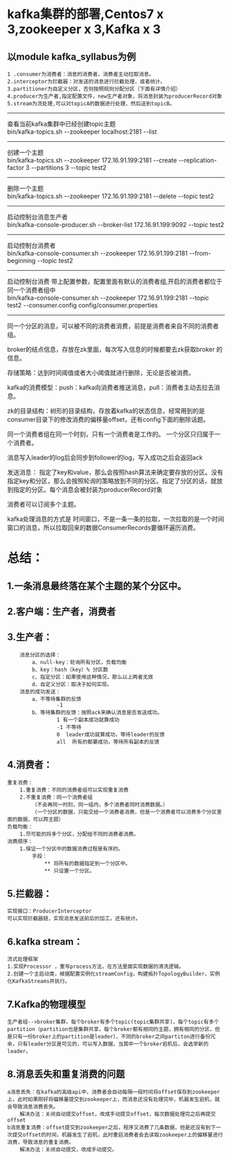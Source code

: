 kafka集群的部署,Centos7 x 3,zookeeper x 3,Kafka x 3 
=======

以module kafka_syllabus为例
------
    1 .consumer为消费者：消息的消费者，消费者主动拉取消息。
    2.interceptor为拦截器：对发送的消息进行拦截处理，或者统计。
    3.partitioner为自定义分区，否则按照规则分配分区（下面有详情介绍）
    4.producer为生产者,指定配置文件，new生产者对象，将消息封装为producerRecord对象
    5.stream为流处理,可以对topicA的数据进行处理，然后送到topicB。

-----  
查看当前kafka集群中已经创建topic主题<br/> 
bin/kafka-topics.sh --zookeeper localhost:2181 --list


-----
创建一个主题<br/> 
bin/kafka-topics.sh --zookeeper 172.16.91.199:2181 --create --replication-factor 3 --partitions 3 --topic test2

----
 删除一个主题<br/> 
 bin/kafka-topics.sh --zookeeper 172.16.91.199:2181 --delete --topic test2

------
 启动控制台消息生产者<br/> 
 bin/kafka-console-producer.sh --broker-list 172.16.91.199:9092 --topic test2

----
 启动控制台消费者<br/> 
 bin/kafka-console-consumer.sh --zookeeper 172.16.91.199:2181 --from-beginning --topic test2
 
------- 
 启动控制台消费 带上配置参数，配置里面有默认的消费者组,开启的消费者都位于同一个消费者组中<br/> 
 bin/kafka-console-consumer.sh --zookeeper 172.16.91.199:2181 --topic test2 --consumer.config config/consumer.properties
<br/> 

------------ 

 同一个分区的消息，可以被不同的消费者消费，前提是消费者来自不同的消费者组。

 broker的结点信息，存放在zk里面，每次写入信息的时候都要去zk获取broker 的信息。

 存储策略：达到时间阈值或者大小阈值就进行删除，无论是否被消费。

 kafka的消费模型：push：kafka向消费者推送消息，pull：消费者主动去拉去消息。

 zk的目录结构：树形的目录结构，存放着kafka的状态信息，经常用到的是consumer目录下的修改消费的偏移量offset，还有config下面的删除话题。

 同一个消费者组在同一个时刻，只有一个消费者是工作的。 一个分区只归属于一个消费者。

 消息写入leader的log后会同步到follower的log，写入成功之后会返回ack

 发送消息： 指定了key和value，那么会按照hash算法来确定要存放的分区。没有指定key和分区，那么会按照轮询的策略放到不同的分区。指定了分区的话，就放到指定的分区。每个消息会被封装为producerRecord对象

 消费者可以订阅多个主题。

 kafka处理消息的方式是 时间窗口，不是一条一条的拉取，一次拉取的是一个时间窗口的消息，所以拉取回来的数据ConsumerRecords要循环遍历消费。

 总结：
 ======
 1.一条消息最终落在某个主题的某个分区中。<br/>
 -----
 2.客户端：生产者，消费者<br/>
 -----
 3.生产者：<br/>
 ------
 		消息分区的选择：
 			a、null-key：轮询所有分区，负载均衡
 			b、key：hash（key）% 分区数
 			c、指定分区：如果使用这种情况，那么以上两者无效
 			d、自定义分区：取决于如何实现。
 		消息的成功发送：
 			a、不等待集群的反馈
 					-1
 			b、等待集群的反馈：按照ack来确认消息是否发送成功。
 					1 有一个副本成功就算成功
 					-1 不等待
 					0  leader成功就算成功，等待leader的反馈
 					all  所有的都要成功，等待所有副本的反馈
4.消费者：<br/>
----------
	重复消费：
		1.重复消费：不同的消费者组可以实现重复消费
		2.不重复消费：同一个消费者组
			（不会再同一时刻，同一组内，多个消费者同时消费数据。）
			（一个分区的数据，只能交给一个消费者消费，但是一个消费者可以消费多个分区里面的数据，可以跨主题）
	负载均衡：
		1.尽可能的将多个分区，分配给不同的消费者消费。
	消费顺序：
		1.保证一个分区中的数据消费过程是有序的。
			手段：
				** 将所有的数据指定到一个分区中。
				** 只设置一个分区。
5.拦截器：<br/>
----------
	实现接口：ProducerInterceptor
	可以实现拦截器链，实现消息发送前后的加工，还有统计。

6.kafka stream：<br/>
--------
	流式处理框架
	1.实现Processor ，重写process方法，在方法里面实现数据的清洗逻辑。
	2.创建一个主启动类，根据配置实例化streamConfig，构建拓扑TopologyBuilder，实例化KafkaStreams并执行。  

7.Kafka的物理模型<br/>
--------
	生产者组-->broker集群，每个broker有多个topic(topic集群共享)，每个topic有多个partition（partition也是集群共享，每个broker都有相同的主题，拥有相同的分区，但是只有一份broker上的partition是leader），不同的broker之间partiton进行备份冗余，只有leader分区是可见的，可以写入数据，当其中一个broker宕机后，会选举新的leader。

8.消息丢失和重复消费的问题<br/>
---------
	a消息丢失：在kafka的高级api中，消费者会自动每隔一段时间将offset保存到zookeeper上，此时如果刚好将偏移量提交到zookeeper上，而消息还没有处理完毕，机器发生宕机，就会导致消息消费丢失。
		解决办法：关闭自动提交offset，改成手动提交offset，每次数据处理完之后再提交offset
	b消息重复消费：offset提交到zookeeper之后，程序又消费了几条数据，但是还没有到下一次提交offset的时间，机器发生了宕机，此时重启消费者会去读取zookeeper上的偏移量进行消费，导致消息的重复消费。
		解决办法：关闭自动提交，改成手动提交。


